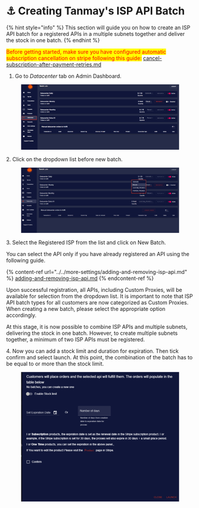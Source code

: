 # ⚓ Creating Tanmay's ISP API Batch

{% hint style="info" %}
This section will guide you on how to create an ISP API batch for a registered APIs in a multiple subnets together and deliver the stock in one batch.
{% endhint %}

<mark style="color:red;">Before getting started, make sure you have configured automatic subscription cancellation on stripe following this guide:</mark> [cancel-subscription-after-payment-retries.md](../../errors-and-faq/stripe/cancel-subscription-after-payment-retries.md "mention")

1. Go to _Datacenter_ tab on Admin Dashboard.

<figure><img src="../../.gitbook/assets/5 (9).png" alt=""><figcaption></figcaption></figure>

2\. Click on the dropdown list before new batch.

<figure><img src="../../.gitbook/assets/x (1) (1).png" alt=""><figcaption></figcaption></figure>

3\. Select the Registered ISP from the list and click on New Batch.&#x20;

You can select the API only if you have already registered an API using the following guide.&#x20;

{% content-ref url="../../more-settings/adding-and-removing-isp-api.md" %}
[adding-and-removing-isp-api.md](../../more-settings/adding-and-removing-isp-api.md)
{% endcontent-ref %}

Upon successful registration, all APIs, including Custom Proxies, will be available for selection from the dropdown list. It is important to note that ISP API batch types for all customers are now categorized as Custom Proxies. When creating a new batch, please select the appropriate option accordingly.

At this stage, it is now possible to combine ISP APIs and multiple subnets, delivering the stock in one batch. However, to create multiple subnets together, a minimum of two ISP APIs must be registered.

4\. Now you can add a stock limit and duration for expiration. Then tick confirm and select launch. At this point, the combination of the batch has to be equal to or more than the stock limit.

<figure><img src="../../.gitbook/assets/z (1) (1).png" alt=""><figcaption></figcaption></figure>
